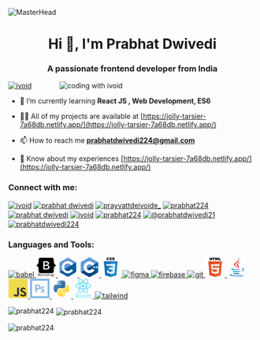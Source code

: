 
![MasterHead](https://blog.bit.ai/wp-content/uploads/2018/09/How-to-Embed-GitHub-Gists-in-Your-Documents-Blog-Banner.png)
<h1 align="center">Hi 👋, I'm Prabhat Dwivedi</h1>
<h3 align="center">A passionate frontend developer from India</h3>
<img align="right" alt="coding with ivoid" width="400" src="https://media.tenor.com/NOYF3f82b_gAAAAC/programmer.gif">

<p align="left"> <a href="https://twitter.com/ivoid" target="blank"><img src="https://img.shields.io/twitter/follow/ivoid?logo=twitter&style=for-the-badge" alt="ivoid" /></a> </p>

- 🌱 I’m currently learning **React JS , Web Development, ES6**

- 👨‍💻 All of my projects are available at [https://jolly-tarsier-7a68db.netlify.app/](https://jolly-tarsier-7a68db.netlify.app/)

- 📫 How to reach me **prabhatdwivedi224@gmail.com**

- 📄 Know about my experiences [https://jolly-tarsier-7a68db.netlify.app/](https://jolly-tarsier-7a68db.netlify.app/)

<h3 align="left">Connect with me:</h3>
<p align="left">
<a href="https://twitter.com/deivoid" target="blank"><img align="center" src="https://raw.githubusercontent.com/rahuldkjain/github-profile-readme-generator/master/src/images/icons/Social/twitter.svg" alt="ivoid" height="30" width="40" /></a>
<a href="https://linkedin.com/in/prabhat dwivedi" target="blank"><img align="center" src="https://raw.githubusercontent.com/rahuldkjain/github-profile-readme-generator/master/src/images/icons/Social/linked-in-alt.svg" alt="prabhat dwivedi" height="30" width="40" /></a>
<a href="https://instagram.com/prayvattdeivoide_" target="blank"><img align="center" src="https://raw.githubusercontent.com/rahuldkjain/github-profile-readme-generator/master/src/images/icons/Social/instagram.svg" alt="prayvattdeivoide_" height="30" width="40" /></a>
<a href="https://www.codechef.com/users/prabhat224" target="blank"><img align="center" src="https://cdn.jsdelivr.net/npm/simple-icons@3.1.0/icons/codechef.svg" alt="prabhat224" height="30" width="40" /></a>
<a href="https://www.hackerrank.com/prabhat dwivedi" target="blank"><img align="center" src="https://raw.githubusercontent.com/rahuldkjain/github-profile-readme-generator/master/src/images/icons/Social/hackerrank.svg" alt="prabhat dwivedi" height="30" width="40" /></a>
<a href="https://codeforces.com/profile/ivoid" target="blank"><img align="center" src="https://raw.githubusercontent.com/rahuldkjain/github-profile-readme-generator/master/src/images/icons/Social/codeforces.svg" alt="ivoid" height="30" width="40" /></a>
<a href="https://www.leetcode.com/prabhat224" target="blank"><img align="center" src="https://raw.githubusercontent.com/rahuldkjain/github-profile-readme-generator/master/src/images/icons/Social/leet-code.svg" alt="prabhat224" height="30" width="40" /></a>
<a href="https://www.hackerearth.com/@prabhatdwivedi21" target="blank"><img align="center" src="https://raw.githubusercontent.com/rahuldkjain/github-profile-readme-generator/master/src/images/icons/Social/hackerearth.svg" alt="@prabhatdwivedi21" height="30" width="40" /></a>
<a href="https://auth.geeksforgeeks.org/user/prabhatdwivedi224" target="blank"><img align="center" src="https://raw.githubusercontent.com/rahuldkjain/github-profile-readme-generator/master/src/images/icons/Social/geeks-for-geeks.svg" alt="prabhatdwivedi224" height="30" width="40" /></a>
</p>

<h3 align="left">Languages and Tools:</h3>
<p align="left"> <a href="https://babeljs.io/" target="_blank" rel="noreferrer"> <img src="https://www.vectorlogo.zone/logos/babeljs/babeljs-icon.svg" alt="babel" width="40" height="40"/> </a> <a href="https://getbootstrap.com" target="_blank" rel="noreferrer"> <img src="https://raw.githubusercontent.com/devicons/devicon/master/icons/bootstrap/bootstrap-plain-wordmark.svg" alt="bootstrap" width="40" height="40"/> </a> <a href="https://www.cprogramming.com/" target="_blank" rel="noreferrer"> <img src="https://raw.githubusercontent.com/devicons/devicon/master/icons/c/c-original.svg" alt="c" width="40" height="40"/> </a> <a href="https://www.w3schools.com/cpp/" target="_blank" rel="noreferrer"> <img src="https://raw.githubusercontent.com/devicons/devicon/master/icons/cplusplus/cplusplus-original.svg" alt="cplusplus" width="40" height="40"/> </a> <a href="https://www.w3schools.com/css/" target="_blank" rel="noreferrer"> <img src="https://raw.githubusercontent.com/devicons/devicon/master/icons/css3/css3-original-wordmark.svg" alt="css3" width="40" height="40"/> </a> <a href="https://www.figma.com/" target="_blank" rel="noreferrer"> <img src="https://www.vectorlogo.zone/logos/figma/figma-icon.svg" alt="figma" width="40" height="40"/> </a> <a href="https://firebase.google.com/" target="_blank" rel="noreferrer"> <img src="https://www.vectorlogo.zone/logos/firebase/firebase-icon.svg" alt="firebase" width="40" height="40"/> </a> <a href="https://git-scm.com/" target="_blank" rel="noreferrer"> <img src="https://www.vectorlogo.zone/logos/git-scm/git-scm-icon.svg" alt="git" width="40" height="40"/> </a> <a href="https://www.w3.org/html/" target="_blank" rel="noreferrer"> <img src="https://raw.githubusercontent.com/devicons/devicon/master/icons/html5/html5-original-wordmark.svg" alt="html5" width="40" height="40"/> </a> <a href="https://www.java.com" target="_blank" rel="noreferrer"> <img src="https://raw.githubusercontent.com/devicons/devicon/master/icons/java/java-original.svg" alt="java" width="40" height="40"/> </a> <a href="https://developer.mozilla.org/en-US/docs/Web/JavaScript" target="_blank" rel="noreferrer"> <img src="https://raw.githubusercontent.com/devicons/devicon/master/icons/javascript/javascript-original.svg" alt="javascript" width="40" height="40"/> </a> <a href="https://www.photoshop.com/en" target="_blank" rel="noreferrer"> <img src="https://raw.githubusercontent.com/devicons/devicon/master/icons/photoshop/photoshop-line.svg" alt="photoshop" width="40" height="40"/> </a> <a href="https://www.python.org" target="_blank" rel="noreferrer"> <img src="https://raw.githubusercontent.com/devicons/devicon/master/icons/python/python-original.svg" alt="python" width="40" height="40"/> </a> <a href="https://reactjs.org/" target="_blank" rel="noreferrer"> <img src="https://raw.githubusercontent.com/devicons/devicon/master/icons/react/react-original-wordmark.svg" alt="react" width="40" height="40"/> </a> <a href="https://tailwindcss.com/" target="_blank" rel="noreferrer"> <img src="https://www.vectorlogo.zone/logos/tailwindcss/tailwindcss-icon.svg" alt="tailwind" width="40" height="40"/> </a> </p>

<p><img align="left" src="https://github-readme-stats.vercel.app/api/top-langs?username=prabhat224&show_icons=true&locale=en&layout=compact" alt="prabhat224" /></p>

<p>&nbsp;<img align="center" src="https://github-readme-stats.vercel.app/api?username=prabhat224&show_icons=true&locale=en" alt="prabhat224" /></p>

<p><img align="center" src="https://github-readme-streak-stats.herokuapp.com/?user=prabhat224&" alt="prabhat224" /></p>

